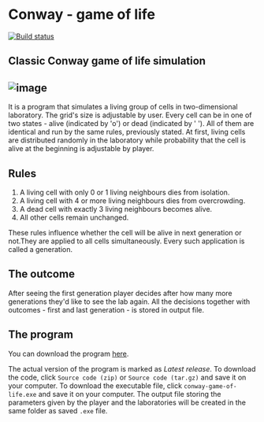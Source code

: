 # Conway - game of life

[![Build status](https://ci.appveyor.com/api/projects/status/54toka2m07mqg3uk/branch/master?svg=true)](https://ci.appveyor.com/project/amrukwa/conway-game-of-life/branch/master)

## Classic Conway game of life simulation


![image](https://user-images.githubusercontent.com/57860857/71854230-d18ff680-30dd-11ea-97b0-416e14a23848.png)
----

It is a program that simulates a living group of cells in two-dimensional laboratory. The grid's size is adjustable by user. 
Every cell can be in one of two states - alive (indicated by 'o') or dead (indicated by ' '). All of them are identical and run by the same rules, previously stated.
At first, living cells are distributed randomly in the laboratory while probability that the cell is alive at the beginning is adjustable by player.

## Rules 

1. A living cell with only 0 or 1 living neighbours dies from isolation.
2. A living cell with 4 or more living neighbours dies from overcrowding.
3. A dead cell with exactly 3 living neighbours becomes alive.
4. All other cells remain unchanged.

These rules influence whether the cell will be alive in next generation or not.They are applied to all cells simultaneously. Every such application is called a generation.

## The outcome

After seeing the first generation player decides after how many more generations they'd like to see the lab again. All the decisions together with outcomes - first and last generation - is stored in output file.

## The program

You can download the program [here](https://github.com/amrukwa/conway-game-of-life/releases).

The actual version of the program is marked as _Latest release_.
To download the code, click `Source code (zip)` or `Source code (tar.gz)` and save it on your computer.
To download the executable file, click `conway-game-of-life.exe` and save it on your computer. The output file storing the parameters given by the player and the laboratories will be created in the same folder as saved `.exe` file.